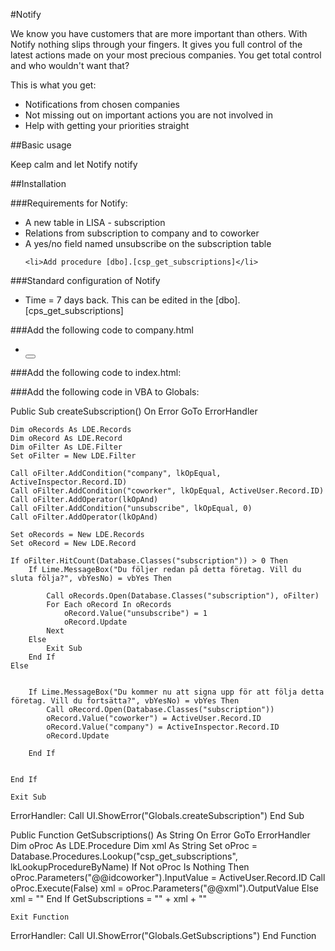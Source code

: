 ﻿#Notify

We know you have customers that are more important than others. With Notify nothing slips through your fingers. It gives you full control of the latest actions made on your most precious companies.
You get total control and who wouldn't want that?

This is what you get:
<ul>
	<li>Notifications from chosen companies</li>
	<li>Not missing out on important actions you are not involved in</li>
	<li>Help with getting your priorities straight</li>
</ul>

##Basic usage

Keep calm and let Notify notify

##Installation

###Requirements for Notify:
<ul>
	<li>A new table in LISA - subscription</li>
	<li>Relations from subscription to company and to coworker</li>
	<li>A yes/no field named unsubscribe on the subscription table</li>
	
	<li>Add procedure [dbo].[csp_get_subscriptions]</li>
</ul>

###Standard configuration of Notify

<ul>
	<li>Time = 7 days back. This can be edited in the [dbo].[cps_get_subscriptions]</li>
</ul>

###Add the following code to company.html

<ul class="menu expandable collapsed"><li class="menu-header", data-bind=" text:'Länkar'"></li>  	
<button class="btn btn-default btn-lime"  data-bind="vba:'Globals.CreateSubscription', text:'Notify', icon:'fa-check'"></button>	</ul>
	
	
###Add the following code to index.html:

<div data-app="{app:'subscriptions',config:{}}"></div>

###Add the following code in VBA to Globals:

Public Sub createSubscription()
    On Error GoTo ErrorHandler
    
    Dim oRecords As LDE.Records
    Dim oRecord As LDE.Record
    Dim oFilter As LDE.Filter
    Set oFilter = New LDE.Filter
    
    Call oFilter.AddCondition("company", lkOpEqual, ActiveInspector.Record.ID)
    Call oFilter.AddCondition("coworker", lkOpEqual, ActiveUser.Record.ID)
    Call oFilter.AddOperator(lkOpAnd)
    Call oFilter.AddCondition("unsubscribe", lkOpEqual, 0)
    Call oFilter.AddOperator(lkOpAnd)
    
    Set oRecords = New LDE.Records
    Set oRecord = New LDE.Record
    
    If oFilter.HitCount(Database.Classes("subscription")) > 0 Then
        If Lime.MessageBox("Du följer redan på detta företag. Vill du sluta följa?", vbYesNo) = vbYes Then
            
            Call oRecords.Open(Database.Classes("subscription"), oFilter)
            For Each oRecord In oRecords
                oRecord.Value("unsubscribe") = 1
                oRecord.Update
            Next
        Else
            Exit Sub
        End If
    Else
       
  
        If Lime.MessageBox("Du kommer nu att signa upp för att följa detta företag. Vill du fortsätta?", vbYesNo) = vbYes Then
            Call oRecord.Open(Database.Classes("subscription"))
            oRecord.Value("coworker") = ActiveUser.Record.ID
            oRecord.Value("company") = ActiveInspector.Record.ID
            oRecord.Update
           
        End If
 
        
    End If
    
    Exit Sub
ErrorHandler:
    Call UI.ShowError("Globals.createSubscription")
End Sub
 
 
Public Function GetSubscriptions() As String
    On Error GoTo ErrorHandler
    Dim oProc As LDE.Procedure
    Dim xml As String
    Set oProc = Database.Procedures.Lookup("csp_get_subscriptions", lkLookupProcedureByName)
    If Not oProc Is Nothing Then
        oProc.Parameters("@@idcoworker").InputValue = ActiveUser.Record.ID
        Call oProc.Execute(False)
        xml = oProc.Parameters("@@xml").OutputValue
    Else
        xml = ""
    End If
    GetSubscriptions = "<items>" + xml + "</items>"
    
    Exit Function
ErrorHandler:
    Call UI.ShowError("Globals.GetSubscriptions")
End Function


